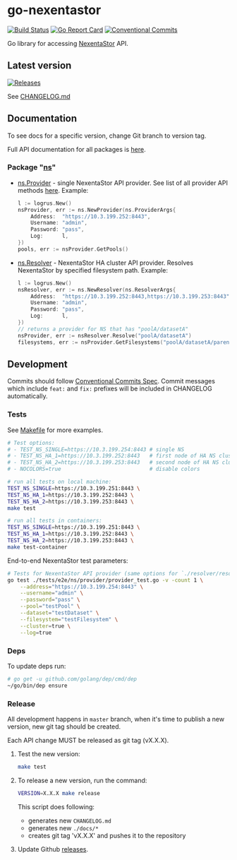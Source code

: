 # go-nexentastor

[![Build Status](https://travis-ci.org/Nexenta/go-nexentastor.svg?branch=master)](https://travis-ci.org/Nexenta/go-nexentastor)
[![Go Report Card](https://goreportcard.com/badge/github.com/Nexenta/go-nexentastor)](https://goreportcard.com/report/github.com/Nexenta/go-nexentastor)
[![Conventional Commits](https://img.shields.io/badge/Conventional%20Commits-1.0.0-yellow.svg)](https://conventionalcommits.org)

Go library for accessing [NexentaStor](https://nexenta.com/products/nexentastor) API.

## Latest version

[![Releases](https://img.shields.io/github/tag/nexenta/go-nexentastor.svg)](https://github.com/Nexenta/go-nexentastor/releases)

See [CHANGELOG.md](CHANGELOG.md)

## Documentation

To see docs for a specific version, change Git branch to version tag.

Full API documentation for all packages is [here](docs).

### Package "[ns](docs/ns.md)"
- [ns.Provider](docs/ns.md#type-provider) - single NexentaStor API provider.
    See list of all provider API methods [here](docs/ns.md#type-providerinterface).
    Example:
    ```go
    l := logrus.New()
    nsProvider, err := ns.NewProvider(ns.ProviderArgs{
        Address:  "https://10.3.199.252:8443",
        Username: "admin",
        Password: "pass",
        Log:      l,
    })
    pools, err := nsProvider.GetPools()
    ```
- [ns.Resolver](docs/ns.md#type-resolver) - NexentaStor HA cluster API provider.
    Resolves NexentaStor by specified filesystem path.
    Example:
    ```go
    l := logrus.New()
    nsResolver, err := ns.NewResolver(ns.ResolverArgs{
        Address:  "https://10.3.199.252:8443,https://10.3.199.253:8443",
        Username: "admin",
        Password: "pass",
        Log:      l,
    })
    // returns a provider for NS that has "poolA/datasetA"
    nsProvider, err := nsResolver.Resolve("poolA/datasetA")
    filesystems, err := nsProvider.GetFilesystems("poolA/datasetA/parentFS")
    ```

## Development

Commits should follow [Conventional Commits Spec](https://conventionalcommits.org).
Commit messages which include `feat:` and `fix:` prefixes will be included in CHANGELOG automatically.

### Tests

See [Makefile](Makefile) for more examples.

```bash
# Test options:
# - TEST_NS_SINGLE=https://10.3.199.254:8443 # single NS
# - TEST_NS_HA_1=https://10.3.199.252:8443   # first node of HA NS cluster
# - TEST_NS_HA_2=https://10.3.199.253:8443   # second node of HA NS cluster
# - NOCOLORS=true                            # disable colors

# run all tests on local machine:
TEST_NS_SINGLE=https://10.3.199.251:8443 \
TEST_NS_HA_1=https://10.3.199.252:8443 \
TEST_NS_HA_2=https://10.3.199.253:8443 \
make test

# run all tests in containers:
TEST_NS_SINGLE=https://10.3.199.251:8443 \
TEST_NS_HA_1=https://10.3.199.252:8443 \
TEST_NS_HA_2=https://10.3.199.253:8443 \
make test-container
```

End-to-end NexentaStor test parameters:
```bash
# Tests for NexentaStor API provider (same options for `./resolver/resolver_test.go`)
go test ./tests/e2e/ns/provider/provider_test.go -v -count 1 \
    --address="https://10.3.199.254:8443" \
    --username="admin" \
    --password="pass" \
    --pool="testPool" \
    --dataset="testDataset" \
    --filesystem="testFilesystem" \
    --cluster=true \
    --log=true
```

### Deps

To update deps run:
```bash
# go get -u github.com/golang/dep/cmd/dep
~/go/bin/dep ensure
```

### Release

All development happens in `master` branch, when it's time to publish a new version, new git tag should be created.

Each API change MUST be released as git tag (vX.X.X).

1. Test the new version:
   ```bash
   make test
   ```

2. To release a new version, run the command:
    ```bash
    VERSION=X.X.X make release
    ```
    This script does following:
    - generates new `CHANGELOG.md`
    - generates new `./docs/*`
    - creates git tag 'vX.X.X' and pushes it to the repository

3. Update Github [releases](https://github.com/Nexenta/go-nexentastor/releases).

